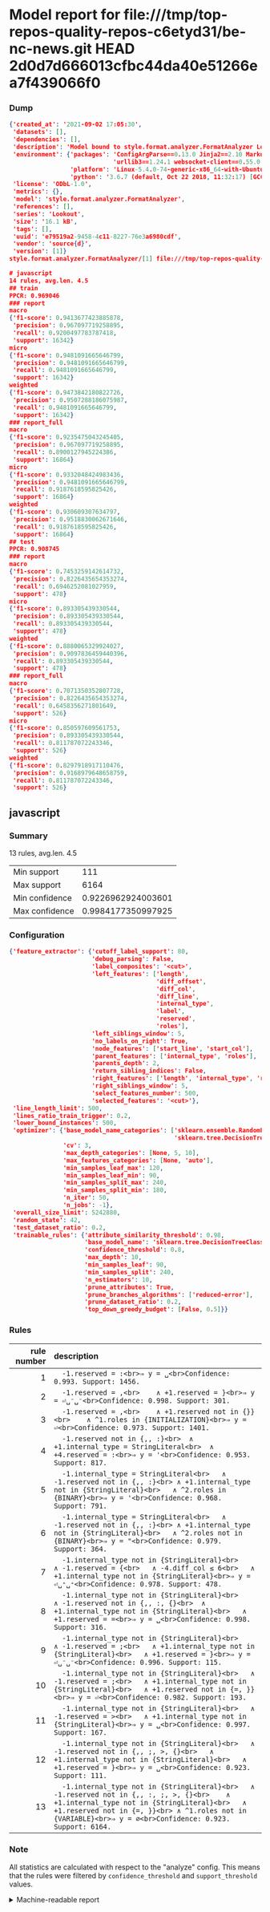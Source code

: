 # Model report for file:///tmp/top-repos-quality-repos-c6etyd31/be-nc-news.git HEAD 2d0d7d666013cfbc44da40e51266ea7f439066f0

### Dump

```json
{'created_at': '2021-09-02 17:05:30',
 'datasets': [],
 'dependencies': [],
 'description': 'Model bound to style.format.analyzer.FormatAnalyzer Lookout analyzer.',
 'environment': {'packages': 'ConfigArgParse==0.13.0 Jinja2==2.10 MarkupSafe==1.1.1 PyStemmer==1.3.0 PyYAML==5.1 Pympler==0.5 SQLAlchemy==1.2.10 SQLAlchemy-Utils==0.33.3 asdf==2.3.2 bblfsh==2.12.7 boto==2.49.0 boto3==1.9.130 botocore==1.12.130 cachetools==2.0.1 certifi==2019.3.9 chardet==3.0.4 clint==0.5.1 docker==3.7.0 docker-pycreds==0.4.0 dulwich==0.19.11 grpcio==1.19.0 grpcio-tools==1.19.0 humanfriendly==4.16.1 humanize==0.5.1 idna==2.8 jmespath==0.9.4 jsonschema==2.6.0 lookout-sdk==0.4.1 lookout-sdk-ml==0.19.0 lookout-style==0.2.0 lz4==2.1.6 modelforge==0.12.1 numpy==1.16.2 packaging==19.0 pandas==0.22.0 pip==19.0.3 protobuf==3.7.0 psycopg2-binary==2.7.5 pygtrie==2.3 pyparsing==2.3.1 python-dateutil==2.8.0 python-igraph==0.7.1.post6 pytz==2019.1 requests==2.21.0 requirements-parser==0.2.0 scikit-learn==0.20.1 scikit-optimize==0.5.2 scipy==1.2.1 semantic-version==2.6.0 setuptools==40.8.0 six==1.12.0 smart-open==1.8.1 sourced-ml==0.8.2 spdx==2.5.0 stringcase==1.2.0 tabulate==0.8.2 tqdm==4.31.1 '
                             'urllib3==1.24.1 websocket-client==0.55.0 xxhash==1.3.0',
                 'platform': 'Linux-5.4.0-74-generic-x86_64-with-Ubuntu-18.04-bionic',
                 'python': '3.6.7 (default, Oct 22 2018, 11:32:17) [GCC 8.2.0]'},
 'license': 'ODbL-1.0',
 'metrics': {},
 'model': 'style.format.analyzer.FormatAnalyzer',
 'references': [],
 'series': 'Lookout',
 'size': '16.1 kB',
 'tags': [],
 'uuid': 'e79519a2-9458-4c11-8227-76e3a6980cdf',
 'vendor': 'source{d}',
 'version': [1]}
style.format.analyzer.FormatAnalyzer/[1] file:///tmp/top-repos-quality-repos-c6etyd31/be-nc-news.git 2d0d7d666013cfbc44da40e51266ea7f439066f0

# javascript
14 rules, avg.len. 4.5
## train
PPCR: 0.969046
### report
macro
{'f1-score': 0.9413677423885878,
 'precision': 0.967097719258895,
 'recall': 0.9200497783787418,
 'support': 16342}
micro
{'f1-score': 0.9481091665646799,
 'precision': 0.9481091665646799,
 'recall': 0.9481091665646799,
 'support': 16342}
weighted
{'f1-score': 0.9473842180822726,
 'precision': 0.9507288186075987,
 'recall': 0.9481091665646799,
 'support': 16342}
### report_full
macro
{'f1-score': 0.9235475043245405,
 'precision': 0.967097719258895,
 'recall': 0.8900127945224386,
 'support': 16864}
micro
{'f1-score': 0.9332048424983436,
 'precision': 0.9481091665646799,
 'recall': 0.9187618595825426,
 'support': 16864}
weighted
{'f1-score': 0.930609307634797,
 'precision': 0.9518830062671646,
 'recall': 0.9187618595825426,
 'support': 16864}
## test
PPCR: 0.908745
### report
macro
{'f1-score': 0.7453259142614732,
 'precision': 0.8226435654353274,
 'recall': 0.6946252081027959,
 'support': 478}
micro
{'f1-score': 0.893305439330544,
 'precision': 0.893305439330544,
 'recall': 0.893305439330544,
 'support': 478}
weighted
{'f1-score': 0.8880065329924027,
 'precision': 0.9097836459440396,
 'recall': 0.893305439330544,
 'support': 478}
### report_full
macro
{'f1-score': 0.7071350352807728,
 'precision': 0.8226435654353274,
 'recall': 0.6458356271801649,
 'support': 526}
micro
{'f1-score': 0.850597609561753,
 'precision': 0.893305439330544,
 'recall': 0.811787072243346,
 'support': 526}
weighted
{'f1-score': 0.8297918917110476,
 'precision': 0.9168979648658759,
 'recall': 0.811787072243346,
 'support': 526}
```

## javascript
### Summary
13 rules, avg.len. 4.5

| | |
|-|-|
|Min support|111|
|Max support|6164|
|Min confidence|0.9226962924003601|
|Max confidence|0.9984177350997925|

### Configuration

```json
{'feature_extractor': {'cutoff_label_support': 80,
                       'debug_parsing': False,
                       'label_composites': '<cut>',
                       'left_features': ['length',
                                         'diff_offset',
                                         'diff_col',
                                         'diff_line',
                                         'internal_type',
                                         'label',
                                         'reserved',
                                         'roles'],
                       'left_siblings_window': 5,
                       'no_labels_on_right': True,
                       'node_features': ['start_line', 'start_col'],
                       'parent_features': ['internal_type', 'roles'],
                       'parents_depth': 2,
                       'return_sibling_indices': False,
                       'right_features': ['length', 'internal_type', 'reserved', 'roles'],
                       'right_siblings_window': 5,
                       'select_features_number': 500,
                       'selected_features': '<cut>'},
 'line_length_limit': 500,
 'lines_ratio_train_trigger': 0.2,
 'lower_bound_instances': 500,
 'optimizer': {'base_model_name_categories': ['sklearn.ensemble.RandomForestClassifier',
                                              'sklearn.tree.DecisionTreeClassifier'],
               'cv': 3,
               'max_depth_categories': [None, 5, 10],
               'max_features_categories': [None, 'auto'],
               'min_samples_leaf_max': 120,
               'min_samples_leaf_min': 90,
               'min_samples_split_max': 240,
               'min_samples_split_min': 180,
               'n_iter': 50,
               'n_jobs': -1},
 'overall_size_limit': 5242880,
 'random_state': 42,
 'test_dataset_ratio': 0.2,
 'trainable_rules': {'attribute_similarity_threshold': 0.98,
                     'base_model_name': 'sklearn.tree.DecisionTreeClassifier',
                     'confidence_threshold': 0.8,
                     'max_depth': 10,
                     'min_samples_leaf': 90,
                     'min_samples_split': 240,
                     'n_estimators': 10,
                     'prune_attributes': True,
                     'prune_branches_algorithms': ['reduced-error'],
                     'prune_dataset_ratio': 0.2,
                     'top_down_greedy_budget': [False, 0.5]}}
```

### Rules

| rule number | description |
|----:|:-----|
| 1 | `  -1.reserved = :<br>⇒ y = ␣<br>Confidence: 0.993. Support: 1456.` |
| 2 | `  -1.reserved = ,<br>	∧ +1.reserved = }<br>⇒ y = ⏎␣⁻␣⁻<br>Confidence: 0.998. Support: 301.` |
| 3 | `  -1.reserved = ,<br>	∧ +1.reserved not in {}}<br>	∧ ^1.roles in {INITIALIZATION}<br>⇒ y = ⏎<br>Confidence: 0.973. Support: 1401.` |
| 4 | `  -1.reserved not in {,, :}<br>	∧ +1.internal_type = StringLiteral<br>	∧ +4.reserved = :<br>⇒ y = '<br>Confidence: 0.953. Support: 817.` |
| 5 | `  -1.internal_type = StringLiteral<br>	∧ -1.reserved not in {,, :}<br>	∧ +1.internal_type not in {StringLiteral}<br>	∧ ^2.roles in {BINARY}<br>⇒ y = '<br>Confidence: 0.968. Support: 791.` |
| 6 | `  -1.internal_type = StringLiteral<br>	∧ -1.reserved not in {,, :}<br>	∧ +1.internal_type not in {StringLiteral}<br>	∧ ^2.roles not in {BINARY}<br>⇒ y = "<br>Confidence: 0.979. Support: 364.` |
| 7 | `  -1.internal_type not in {StringLiteral}<br>	∧ -1.reserved = {<br>	∧ -4.diff_col ≤ 6<br>	∧ +1.internal_type not in {StringLiteral}<br>⇒ y = ⏎␣⁺␣⁺<br>Confidence: 0.978. Support: 478.` |
| 8 | `  -1.internal_type not in {StringLiteral}<br>	∧ -1.reserved not in {,, :, {}<br>	∧ +1.internal_type not in {StringLiteral}<br>	∧ +1.reserved = =<br>⇒ y = ␣<br>Confidence: 0.998. Support: 316.` |
| 9 | `  -1.internal_type not in {StringLiteral}<br>	∧ -1.reserved = ;<br>	∧ +1.internal_type not in {StringLiteral}<br>	∧ +1.reserved = }<br>⇒ y = ⏎␣⁻␣⁻<br>Confidence: 0.996. Support: 115.` |
| 10 | `  -1.internal_type not in {StringLiteral}<br>	∧ -1.reserved = ;<br>	∧ +1.internal_type not in {StringLiteral}<br>	∧ +1.reserved not in {=, }}<br>⇒ y = ⏎<br>Confidence: 0.982. Support: 193.` |
| 11 | `  -1.internal_type not in {StringLiteral}<br>	∧ -1.reserved = ><br>	∧ +1.internal_type not in {StringLiteral}<br>⇒ y = ␣<br>Confidence: 0.997. Support: 167.` |
| 12 | `  -1.internal_type not in {StringLiteral}<br>	∧ -1.reserved not in {,, ;, >, {}<br>	∧ +1.internal_type not in {StringLiteral}<br>	∧ +1.reserved = }<br>⇒ y = ␣<br>Confidence: 0.923. Support: 111.` |
| 13 | `  -1.internal_type not in {StringLiteral}<br>	∧ -1.reserved not in {,, :, ;, >, {}<br>	∧ +1.internal_type not in {StringLiteral}<br>	∧ +1.reserved not in {=, }}<br>	∧ ^1.roles not in {VARIABLE}<br>⇒ y = ∅<br>Confidence: 0.923. Support: 6164.` |

### Note
All statistics are calculated with respect to the "analyze" config. This means that the rules were filtered by
`confidence_threshold` and `support_threshold` values.

<details>
    <summary>Machine-readable report</summary>
```json
{"javascript": {"avg_rule_len": 4.538461538461538, "max_conf": 0.9984177350997925, "max_support": 6164, "min_conf": 0.9226962924003601, "min_support": 111, "num_rules": 13}}
```
</details>
